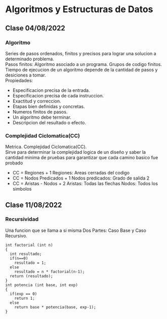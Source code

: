 # Algoritmos y Estructuras de Datos
## Clase 04/08/2022
### Algoritmo
Series de pasos ordenados, finitos y precisos para lograr una solucion a determinado problema.<br>
Pasos finitos: Algoritmo asociado a un programa. Grupos de codigo finitos.<br>
Tiempo de ejecucion de un algoritmo depende de la cantidad de pasos y desiciones a tomar.<br>
Propiedades:
* Especificacion precisa de la entrada.
* Especificacion precisa de cada instruccion.
* Exactitud y correccion.
* Etapas bien definidas y concretas.
* Numeros finitos de pasos.
* Un algoritmo debe terminar.
* Descripcion del resultado o efecto.
### Complejidad Ciclomatica(CC)
Metrica. Complejidad Ciclomatica(CC).<br>
Sirve para determinar la complejidad logica de un diseño y saber la cantidad minima de pruebas para garantizar que cada camino basico fue probado
* CC = Regiones + 1 Regiones: Areas cerradas del codigo
* CC = Nodos Predicados + 1 Nodos predicados: Grado de salida 2
* CC = Aristas - Nodos + 2  Aristas: Todas las flechas  Nodos: Todos los simbolos
## Clase 11/08/2022
### Recursividad
Una funcion que se llama a si misma
Dos Partes: Caso Base y Caso Recursivo.
```cSharp
int factorial (int n)
{
  int resultado;
  if(n==0)
    resultado = 1;
  else
    resultado = n * factorial(n-1);
  return (resultado);
}
int potencia (int base, int exp)
{
  if(exp == 0)
    return 1;
  else
    return base * potencia(base, exp-1);
}
```
